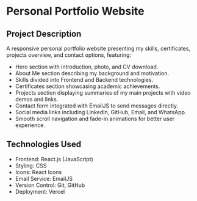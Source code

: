 # Personal Portfolio Website

## Project Description  
A responsive personal portfolio website presenting my skills, certificates, projects overview, and contact options, featuring:

- Hero section with introduction, photo, and CV download.  
- About Me section describing my background and motivation.  
- Skills divided into Frontend and Backend technologies.  
- Certificates section showcasing academic achievements.  
- Projects section displaying summaries of my main projects with video demos and links.  
- Contact form integrated with EmailJS to send messages directly.  
- Social media links including LinkedIn, GitHub, Email, and WhatsApp.  
- Smooth scroll navigation and fade-in animations for better user experience.  

## Technologies Used  
- Frontend: React.js (JavaScript)  
- Styling: CSS  
- Icons: React Icons  
- Email Service: EmailJS  
- Version Control: Git, GitHub  
- Deployment: Vercel  
